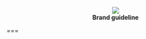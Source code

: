 <p align="center">
  <img src="https://cloud.githubusercontent.com/assets/3299130/23580583/39ede986-00e3-11e7-9a1a-e9732e0bb246.PNG"><br>
  <strong>Brand guideline</strong>  
</p>

===
